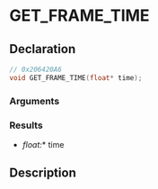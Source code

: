 # GET_FRAME_TIME

## Declaration
```cpp
// 0x206420A6
void GET_FRAME_TIME(float* time);
```

### Arguments

### Results
- **float*:** time

## Description
